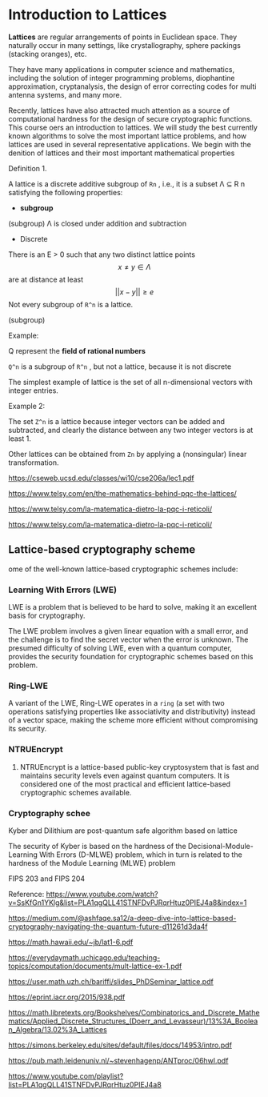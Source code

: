 # Introduction to Lattices

**Lattices** are regular arrangements of points in Euclidean space. They naturally occur in many settings, like crystallography, sphere packings (stacking oranges), etc. 

They have many applications in computer science and mathematics, including the solution of integer programming problems, diophantine approximation, cryptanalysis, the design of error correcting codes for multi antenna systems, and many more. 

Recently, lattices have also attracted much attention as a source of computational hardness for the design of secure cryptographic functions. This course oers an introduction to lattices. We will study the best currently known algorithms to solve the most important lattice problems, and how lattices are used in several representative applications. We begin with the denition of lattices and their most important mathematical properties

Definition 1. 

A lattice is a discrete additive subgroup of `Rn` , i.e., it is a subset Λ ⊆ R n satisfying the following properties: 

- **subgroup** 

(subgroup) Λ is closed under addition and subtraction

- Discrete

There is an   E > 0 such that any two distinct lattice points
$$
x \neq y ∈ Λ 
$$
are at distance at least
$$
|| x − y|| ≥ e
$$
Not every subgroup of `R^n` is a lattice.

(subgroup) 

Example: 

Q represent the  **field of rational numbers**

`Q^n` is a subgroup of `R^n` , but not a lattice, because it is not discrete  

The simplest example of lattice is the set of all n-dimensional vectors with integer entries.

Example 2:

The set `Z^n` is a lattice because integer vectors can be added and subtracted, and clearly the distance between any two integer vectors is at least 1.

Other lattices can be obtained from `Zn` by applying a (nonsingular) linear transformation.





https://cseweb.ucsd.edu/classes/wi10/cse206a/lec1.pdf

https://www.telsy.com/en/the-mathematics-behind-pqc-the-lattices/

https://www.telsy.com/la-matematica-dietro-la-pqc-i-reticoli/

https://www.telsy.com/la-matematica-dietro-la-pqc-i-reticoli/

## Lattice-based cryptography scheme

ome of the well-known lattice-based cryptographic schemes include:

### Learning With Errors (LWE)

LWE is a problem that is believed to be hard to solve, making it an excellent basis for cryptography. 

The LWE problem involves a given linear equation with a small error, and the challenge is to find the secret vector when the error is unknown. The presumed difficulty of solving LWE, even with a quantum computer, provides the security foundation for cryptographic schemes based on this problem.

### Ring-LWE

A variant of the LWE, Ring-LWE operates in a `ring` (a set with two operations satisfying properties like associativity and distributivity) instead of a vector space, making the scheme more efficient without compromising its security.

### NTRUEncrypt

1. NTRUEncrypt is a lattice-based public-key cryptosystem that is fast and maintains security levels even against quantum computers. It is considered one of the most practical and efficient lattice-based cryptographic schemes available.

### Cryptography schee

Kyber and Dilithium are post-quantum safe algorithm based on lattice

The security of Kyber is based on the hardness of the Decisional-Module-Learning With Errors (D-MLWE) problem, which in turn is related to the hardness of the Module Learning (MLWE) problem

FIPS 203 and FIPS 204

Reference: https://www.youtube.com/watch?v=SsKfGn1YKlg&list=PLA1qgQLL41STNFDvPJRqrHtuz0PIEJ4a8&index=1



https://medium.com/@ashfaqe.sa12/a-deep-dive-into-lattice-based-cryptography-navigating-the-quantum-future-d11261d3da4f

https://math.hawaii.edu/~jb/lat1-6.pdf

https://everydaymath.uchicago.edu/teaching-topics/computation/documents/mult-lattice-ex-1.pdf

https://user.math.uzh.ch/bariffi/slides_PhDSeminar_lattice.pdf

https://eprint.iacr.org/2015/938.pdf

https://math.libretexts.org/Bookshelves/Combinatorics_and_Discrete_Mathematics/Applied_Discrete_Structures_(Doerr_and_Levasseur)/13%3A_Boolean_Algebra/13.02%3A_Lattices

https://simons.berkeley.edu/sites/default/files/docs/14953/intro.pdf

https://pub.math.leidenuniv.nl/~stevenhagenp/ANTproc/06hwl.pdf

https://www.youtube.com/playlist?list=PLA1qgQLL41STNFDvPJRqrHtuz0PIEJ4a8